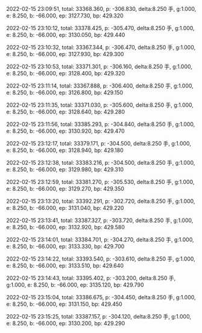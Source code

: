 2022-02-15 23:09:51, total: 33368.360, p: -306.830, delta:8.250 手, g:1.000, e: 8.250, b: -66.000, ep: 3127.730, bp: 429.320

2022-02-15 23:10:12, total: 33378.425, p: -305.470, delta:8.250 手, g:1.000, e: 8.250, b: -66.000, ep: 3130.050, bp: 429.440

2022-02-15 23:10:32, total: 33367.344, p: -306.470, delta:8.250 手, g:1.000, e: 8.250, b: -66.000, ep: 3127.930, bp: 429.300

2022-02-15 23:10:53, total: 33371.301, p: -306.160, delta:8.250 手, g:1.000, e: 8.250, b: -66.000, ep: 3128.400, bp: 429.320

2022-02-15 23:11:14, total: 33367.888, p: -306.400, delta:8.250 手, g:1.000, e: 8.250, b: -66.000, ep: 3126.800, bp: 429.150

2022-02-15 23:11:35, total: 33371.030, p: -305.600, delta:8.250 手, g:1.000, e: 8.250, b: -66.000, ep: 3128.640, bp: 429.280

2022-02-15 23:11:56, total: 33385.293, p: -304.840, delta:8.250 手, g:1.000, e: 8.250, b: -66.000, ep: 3130.920, bp: 429.470

2022-02-15 23:12:17, total: 33379.171, p: -304.500, delta:8.250 手, g:1.000, e: 8.250, b: -66.000, ep: 3128.940, bp: 429.180

2022-02-15 23:12:38, total: 33383.216, p: -304.500, delta:8.250 手, g:1.000, e: 8.250, b: -66.000, ep: 3129.980, bp: 429.310

2022-02-15 23:12:59, total: 33381.270, p: -305.530, delta:8.250 手, g:1.000, e: 8.250, b: -66.000, ep: 3129.270, bp: 429.350

2022-02-15 23:13:20, total: 33392.291, p: -302.720, delta:8.250 手, g:1.000, e: 8.250, b: -66.000, ep: 3131.040, bp: 429.220

2022-02-15 23:13:41, total: 33387.327, p: -303.720, delta:8.250 手, g:1.000, e: 8.250, b: -66.000, ep: 3132.920, bp: 429.580

2022-02-15 23:14:01, total: 33384.701, p: -304.270, delta:8.250 手, g:1.000, e: 8.250, b: -66.000, ep: 3133.330, bp: 429.700

2022-02-15 23:14:22, total: 33393.540, p: -303.610, delta:8.250 手, g:1.000, e: 8.250, b: -66.000, ep: 3133.510, bp: 429.640

2022-02-15 23:14:43, total: 33395.402, p: -303.200, delta:8.250 手, g:1.000, e: 8.250, b: -66.000, ep: 3135.120, bp: 429.790

2022-02-15 23:15:04, total: 33386.675, p: -304.450, delta:8.250 手, g:1.000, e: 8.250, b: -66.000, ep: 3131.150, bp: 429.450

2022-02-15 23:15:25, total: 33387.157, p: -304.120, delta:8.250 手, g:1.000, e: 8.250, b: -66.000, ep: 3130.200, bp: 429.290